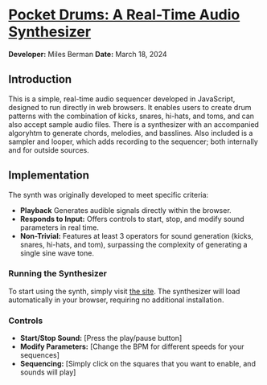 # [Pocket Drums: A Real-Time Audio Synthesizer](https://mbermanucsc.github.io/Pocket-Drums/)

**Developer:** Miles Berman
**Date:** March 18, 2024

## Introduction

This is a simple, real-time audio sequencer developed in JavaScript, designed to run directly in web browsers. It enables users to create drum patterns with the combination of kicks, snares, hi-hats, and toms, and can also accept sample audio files. There is a synthesizer with an accompanied algoryhtm to generate chords, melodies, and basslines. Also included is a sampler and looper, which adds recording to the sequencer; both internally and for outside sources.
## Implementation

The synth was originally developed to meet specific criteria:

- **Playback** Generates audible signals directly within the browser.
- **Responds to Input:** Offers controls to start, stop, and modify sound parameters in real time.
- **Non-Trivial:** Features at least 3 operators for sound generation (kicks, snares, hi-hats, and tom), surpassing the complexity of generating a single sine wave tone.

### Running the Synthesizer

To start using the synth, simply visit [the site](https://mbermanucsc.github.io/Pocket-Drums/). The synthesizer will load automatically in your browser, requiring no additional installation.

### Controls

- **Start/Stop Sound:** [Press the play/pause button]
- **Modify Parameters:** [Change the BPM for different speeds for your sequences]
- **Sequencing:** [Simply click on the squares that you want to enable, and sounds will play]

